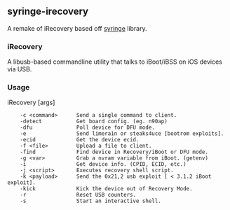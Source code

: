 ## syringe-irecovery
A remake of iRecovery based off [syringe](https://github.com/Chronic-Dev/syringe) library.

### iRecovery
A libusb-based commandline utility that talks to iBoot/iBSS on iOS devices via USB.


### Usage

  iRecovery [args]

		-c <command>      Send a single command to client.
		-detect           Get board config. (eg. n90ap)
		-dfu              Poll device for DFU mode.
		-e                Send limera1n or steaks4uce [bootrom exploits].
		-ecid             Get the device ecid.
		-f <file>         Upload a file to client.
		-find             Find device in Recovery/iBoot or DFU mode.
		-g <var>          Grab a nvram variable from iBoot. (getenv)
		-i                Get device info. (CPID, ECID, etc.)
		-j <script>       Executes recovery shell script.
		-k <payload>      Send the 0x21,2 usb exploit [ < 3.1.2 iBoot exploit].
		-kick             Kick the device out of Recovery Mode.
		-r                Reset USB counters.
		-s                Start an interactive shell.
